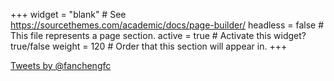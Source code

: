 +++
widget = "blank"  # See https://sourcethemes.com/academic/docs/page-builder/
headless = false  # This file represents a page section.
active = true  # Activate this widget? true/false
weight = 120  # Order that this section will appear in.
+++

<div class="twitter-border">
<a class="twitter-timeline" data-height="400" data-width="300"  href="https://twitter.com/fanchengfc?ref_src=twsrc%5Etfw">Tweets by @fanchengfc</a>
</div>
<script async src="https://platform.twitter.com/widgets.js" charset="utf-8"></script>
